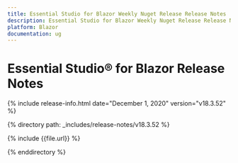 ```yaml
---
title: Essential Studio for Blazor Weekly Nuget Release Release Notes  
description: Essential Studio for Blazor Weekly Nuget Release Release Notes  
platform: Blazor
documentation: ug
---
```


# Essential Studio&reg; for Blazor  Release Notes  

{% include release-info.html date="December 1, 2020"  version="v18.3.52" %} 

{% directory path: _includes/release-notes/v18.3.52 %}

{% include {{file.url}} %}

{% enddirectory %}

